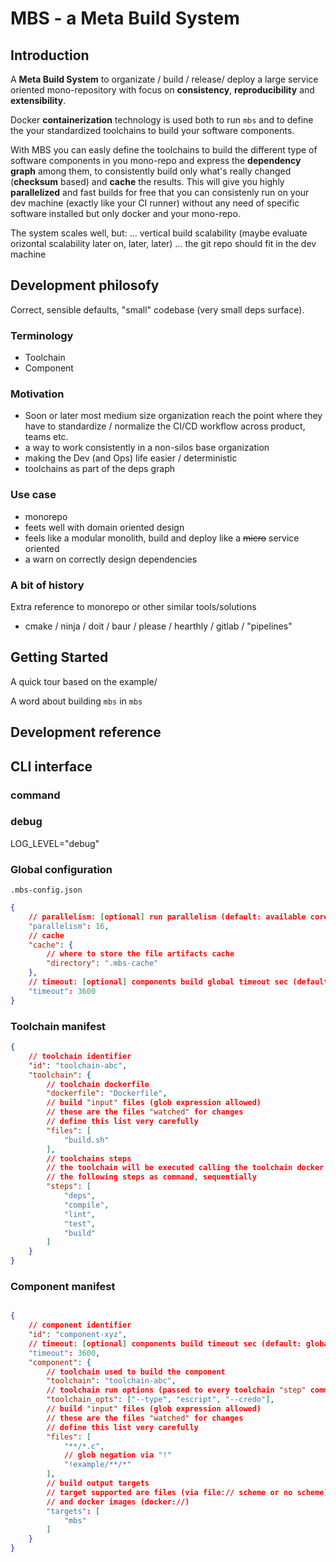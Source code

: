 # MBS - a Meta Build System

## Introduction

A **Meta Build System** to organizate / build / release/ deploy a large service oriented mono-repository with focus on **consistency**, **reproducibility** and **extensibility**.

Docker **containerization** technology is used both to run `mbs` and to define the your standardized toolchains to build your software components.

With MBS you can easly define the toolchains to build the different type of software components in you mono-repo and express the **dependency graph** among them, to consistently build only what's really changed (**checksum** based) and **cache** the results. This will give you highly **parallelized** and fast builds for free that you can consistenly run on your dev machine (exactly like your CI runner) without any need of specific software installed but only docker and your mono-repo.

The system scales well, but:
... vertical build scalability (maybe evaluate orizontal scalability later on, later, later)
... the git repo should fit in the dev machine

## Development philosofy

Correct, sensible defaults, "small" codebase (very small deps surface).

### Terminology
- Toolchain
- Component

### Motivation
- Soon or later most medium size organization reach the point where they have to standardize / normalize the CI/CD workflow across product, teams etc.
- a way to work consistently in a non-silos base organization
- making the Dev (and Ops) life easier / deterministic
- toolchains as part of the deps graph

### Use case
- monorepo
- feets well with domain oriented design
- feels like a modular monolith, build and deploy like a ~~micro~~ service oriented
- a warn on correctly design dependencies

### A bit of history

Extra reference to monorepo or other similar tools/solutions

- cmake / ninja / doit / baur / please / hearthly / gitlab / "pipelines"

## Getting Started

A quick tour based on the example/

A word about building `mbs` in `mbs`

## Development reference

## CLI interface

### command

### debug

LOG_LEVEL="debug"

### Global configuration
`.mbs-config.json`

```json
{
    // parallelism: [optional] run parallelism (default: available cores)
    "parallelism": 16,
    // cache
    "cache": {
        // where to store the file artifacts cache
        "directory": ".mbs-cache"
    },
    // timeout: [optional] components build global timeout sec (default: infinity)
    "timeout": 3600
}
```

### Toolchain manifest

```json
{
    // toolchain identifier
    "id": "toolchain-abc",
    "toolchain": {
        // toolchain dockerfile
        "dockerfile": "Dockerfile",
        // build "input" files (glob expression allowed)
        // these are the files "watched" for changes
        // define this list very carefully
        "files": [
            "build.sh"
        ],
        // toolchains steps
        // the toolchain will be executed calling the toolchain docker image with
        // the following steps as command, sequentially
        "steps": [
            "deps",
            "compile",
            "lint",
            "test",
            "build"
        ]
    }
}
```

### Component manifest

```json

{
    // component identifier
    "id": "component-xyz",
    // timeout: [optional] components build timeout sec (default: global | :infinity)
    "timeout": 3600,
    "component": {
        // toolchain used to build the component
        "toolchain": "toolchain-abc",
        // toolchain run options (passed to every toolchain "step" commands)
        "toolchain_opts": ["--type", "escript", "--credo"],
        // build "input" files (glob expression allowed)
        // these are the files "watched" for changes
        // define this list very carefully
        "files": [
            "**/*.c",
            // glob negation via "!"
            "!example/**/*"
        ],
        // build output targets
        // target supported are files (via file:// scheme or no scheme)
        // and docker images (docker://)
        "targets": [
            "mbs"
        ]
    }
}
```
